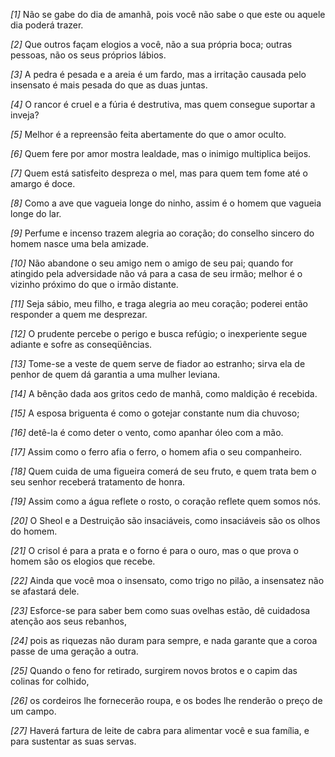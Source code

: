 *[1]* Não se gabe do dia de amanhã, pois você não sabe o que este ou aquele dia poderá trazer.

*[2]* Que outros façam elogios a você, não a sua própria boca; outras pessoas, não os seus próprios lábios.

*[3]* A pedra é pesada e a areia é um fardo, mas a irritação causada pelo insensato é mais pesada do que as duas juntas.

*[4]* O rancor é cruel e a fúria é destrutiva, mas quem consegue suportar a inveja?

*[5]* Melhor é a repreensão feita abertamente do que o amor oculto.

*[6]* Quem fere por amor mostra lealdade, mas o inimigo multiplica beijos.

*[7]* Quem está satisfeito despreza o mel, mas para quem tem fome até o amargo é doce.

*[8]* Como a ave que vagueia longe do ninho, assim é o homem que vagueia longe do lar.

*[9]* Perfume e incenso trazem alegria ao coração; do conselho sincero do homem nasce uma bela amizade.

*[10]* Não abandone o seu amigo nem o amigo de seu pai; quando for atingido pela adversidade não vá para a casa de seu irmão; melhor é o vizinho próximo do que o irmão distante.

*[11]* Seja sábio, meu filho, e traga alegria ao meu coração; poderei então responder a quem me desprezar.

*[12]* O prudente percebe o perigo e busca refúgio; o inexperiente segue adiante e sofre as conseqüências.

*[13]* Tome-se a veste de quem serve de fiador ao estranho; sirva ela de penhor de quem dá garantia a uma mulher leviana.

*[14]* A bênção dada aos gritos cedo de manhã, como maldição é recebida.

*[15]* A esposa briguenta é como o gotejar constante num dia chuvoso;

*[16]* detê-la é como deter o vento, como apanhar óleo com a mão.

*[17]* Assim como o ferro afia o ferro, o homem afia o seu companheiro.

*[18]* Quem cuida de uma figueira comerá de seu fruto, e quem trata bem o seu senhor receberá tratamento de honra.

*[19]* Assim como a água reflete o rosto, o coração reflete quem somos nós.

*[20]* O Sheol e a Destruição são insaciáveis, como insaciáveis são os olhos do homem.

*[21]* O crisol é para a prata e o forno é para o ouro, mas o que prova o homem são os elogios que recebe.

*[22]* Ainda que você moa o insensato, como trigo no pilão, a insensatez não se afastará dele.

*[23]* Esforce-se para saber bem como suas ovelhas estão, dê cuidadosa atenção aos seus rebanhos,

*[24]* pois as riquezas não duram para sempre, e nada garante que a coroa passe de uma geração a outra.

*[25]* Quando o feno for retirado, surgirem novos brotos e o capim das colinas for colhido,

*[26]* os cordeiros lhe fornecerão roupa, e os bodes lhe renderão o preço de um campo.

*[27]* Haverá fartura de leite de cabra para alimentar você e sua família, e para sustentar as suas servas.

